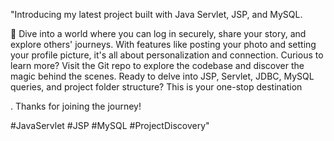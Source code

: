 "Introducing my latest project built with Java Servlet, JSP, and MySQL. 

🚀 Dive into a world where you can log in securely, share your story,
and explore others' journeys.
With features like posting your photo and setting your profile picture, 
it's all about personalization and connection.
Curious to learn more? 
Visit the Git repo to explore the codebase and discover the magic behind the scenes.
Ready to delve into JSP, Servlet, JDBC, MySQL queries, and project folder structure? 
This is your one-stop destination

. Thanks for joining the journey! 

#JavaServlet #JSP #MySQL #ProjectDiscovery"
